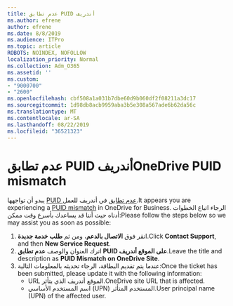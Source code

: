 ```yaml
---
title: عدم تطابق PUID أندريف
ms.author: efrene
author: efrene
ms.date: 8/8/2019
ms.audience: ITPro
ms.topic: article
ROBOTS: NOINDEX, NOFOLLOW
localization_priority: Normal
ms.collection: Adm_O365
ms.assetid: ''
ms.custom:
- "9000700"
- "2600"
ms.openlocfilehash: cbf508a1a031b7dbe60d9b060df2f08211a3dc17
ms.sourcegitcommit: 1d98db8acb9959aba3b5e308a567ade6b62da56c
ms.translationtype: MT
ms.contentlocale: ar-SA
ms.lasthandoff: 08/22/2019
ms.locfileid: "36521323"
---
```

# <a name="onedrive-puid-mismatch"></a><span data-ttu-id="42a5a-102">عدم تطابق PUID أندريف</span><span class="sxs-lookup"><span data-stu-id="42a5a-102">OneDrive PUID mismatch</span></span>
<span data-ttu-id="42a5a-103">يبدو أن تواجهها [PUID عدم تطابق](https://docs.microsoft.com/sharepoint/support/administration/access-denied-or-need-permission-error-sharepoint-online-or-onedrive-for-business#when-accessing-a-onedrive-site) في أندريف للعمل.</span><span class="sxs-lookup"><span data-stu-id="42a5a-103">It appears you are experiencing a [PUID mismatch](https://docs.microsoft.com/sharepoint/support/administration/access-denied-or-need-permission-error-sharepoint-online-or-onedrive-for-business#when-accessing-a-onedrive-site) in OneDrive for Business.</span></span> <span data-ttu-id="42a5a-104">الرجاء اتباع الخطوات أدناه حيث أننا قد يساعدك بأسرع وقت ممكن:</span><span class="sxs-lookup"><span data-stu-id="42a5a-104">Please follow the steps below so we may assist you as soon as possible:</span></span>

1. <span data-ttu-id="42a5a-105">انقر فوق **الاتصال بالدعم**، ومن ثم **طلب خدمة جديدة**.</span><span class="sxs-lookup"><span data-stu-id="42a5a-105">Click **Contact Support**, and then **New Service Request**.</span></span>
2. <span data-ttu-id="42a5a-106">اترك العنوان والوصف **عدم تطابق PUID على الموقع أندريف**.</span><span class="sxs-lookup"><span data-stu-id="42a5a-106">Leave the title and description as **PUID Mismatch on OneDrive Site**.</span></span>
3. <span data-ttu-id="42a5a-107">عندما يتم تقديم البطاقة، الرجاء تحديثه بالمعلومات التالية:</span><span class="sxs-lookup"><span data-stu-id="42a5a-107">Once the ticket has been submitted, please update it with the following information:</span></span>
    - <span data-ttu-id="42a5a-108">URL الموقع أندريف الذي يتأثر.</span><span class="sxs-lookup"><span data-stu-id="42a5a-108">OneDrive site URL that is affected.</span></span>
    - <span data-ttu-id="42a5a-109">اسم المستخدم الأساسي (UPN) المستخدم المتأثر.</span><span class="sxs-lookup"><span data-stu-id="42a5a-109">User principal name (UPN) of the affected user.</span></span>



